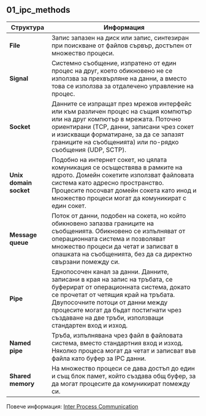 ## 01_ipc_methods

| Структура              | Информация                                                                                                                                                                                                                                                                                              |
|--------------------|---------------------------------------------------------------------------------------------------------------------------------------------------------------------------------------------------------------------------------------------------------------------------------------------------------|
| **File**               | Запис запазен на диск или запис, синтезиран при поискване от файлов сървър, достъпен от множество процеси.                                                                                                                                                                                              |
| **Signal**             | Системно съобщение, изпратено от един процес на друг, което обикновено не се използва за прехвърляне на данни, а вместо това се използва за отдалечено управление на процес.                                                                                                                            |
| **Socket**             | Данните се изпращат през мрежов интерфейс или към различен процес на същия компютър или на друг компютър в мрежата. Поточно ориентирани (TCP, данни, записани чрез сокет и изискващи форматиране, за да се запазят границите на съобщенията) или по-рядко съобщения (UDP, SCTP).                        |
| **Unix domain socket** | Подобно на интернет сокет, но цялата комуникация се осъществява в рамките на ядрото. Домейн сокетите използват файловата система като адресно пространство. Процесите посочват домейн сокета като инод и множество процеси могат да комуникират с един сокет.                                           |
| **Message queue**      | Поток от данни, подобен на сокета, но който обикновено запазва границите на съобщенията. Обикновено се изпълняват от операционната система и позволяват множество процеси да четат и записват в опашката на съобщенията, без да са директно свързани помежду си.                                        |
| **Pipe**               | Еднопосочен канал за данни. Данните, записани в края на запис на тръбата, се буферират от операционната система, докато се прочетат от четящия край на тръбата. Двупосочните потоци от данни между процесите могат да бъдат постигнати чрез създаване на две тръби, използващи стандартен вход и изход. |
| **Named pipe**        | Тръба, изпълнявана чрез файл в файловата система, вместо стандартния вход и изход. Няколко процеса могат да четат и записват във файла като буфер за IPC данни.                                                                                                                                         |
| **Shared memory**      | На множество процеси се дава достъп до един и същ блок памет, който създава общ буфер, за да могат процесите да комуникират помежду си.                                                                                                                                                                 |

Повече информация: [Inter Process Communication](https://en.wikipedia.org/wiki/Inter-process_communication)